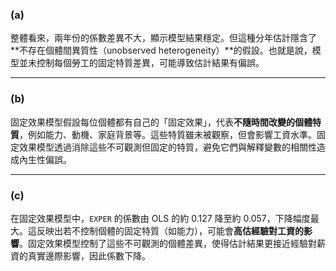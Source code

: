 ### (a)

整體看來，兩年份的係數差異不大，顯示模型結果穩定。但這種分年估計隱含了**不存在個體間異質性（unobserved heterogeneity）**的假設。也就是說，模型並未控制每個勞工的固定特質差異，可能導致估計結果有偏誤。

---

### (b)

固定效果模型假設每位個體都有自己的「固定效果」，代表**不隨時間改變的個體特質**，例如能力、動機、家庭背景等。這些特質雖未被觀察，但會影響工資水準。固定效果模型透過消除這些不可觀測但固定的特質，避免它們與解釋變數的相關性造成內生性偏誤。

---

### (c)

在固定效果模型中，`EXPER` 的係數由 OLS 的約 0.127 降至約 0.057，下降幅度最大。這反映出若不控制個體的固定特質（如能力），可能會**高估經驗對工資的影響**。固定效果模型控制了這些不可觀測的個體差異，使得估計結果更接近經驗對薪資的真實邊際影響，因此係數下降。
